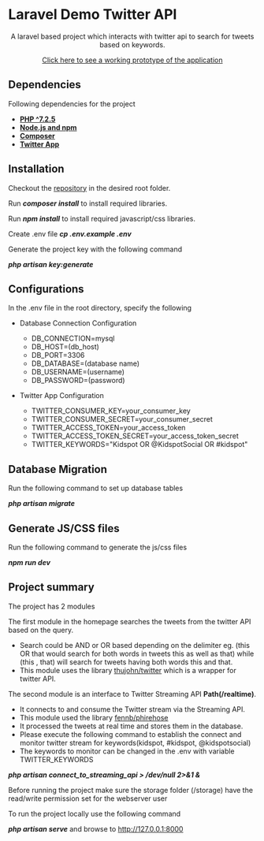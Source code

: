 
# Laravel Demo Twitter API
<p align="center">
A laravel based project which interacts with twitter api to search for tweets based on keywords. 
</p>
<p align="center">
    <a href="https://twitterapi.himanshukotnala.com">
        Click here to see a working prototype of the application
    </a>
</p>

## Dependencies

Following dependencies for the project 

- **[PHP ^7.2.5](https://www.php.net/releases/7_2_5.php)**
- **[Node.js and npm](https://www.npmjs.com/get-npm)**
- **[Composer](https://getcomposer.org/download/)**
- **[Twitter App](https://developer.twitter.com/en/apps)**

## Installation

Checkout the [repository](https://github.com/himurules/news_challenge2.git) in the desired root folder.

Run ***composer install*** to install required libraries.

Run ***npm install*** to install required javascript/css libraries.

Create .env file ***cp .env.example .env***

Generate the project key with the following command

***php artisan key:generate***

## Configurations

In the .env file in the root directory, specify the following

- Database Connection Configuration
    - DB_CONNECTION=mysql
    - DB_HOST=(db_host)
    - DB_PORT=3306
    - DB_DATABASE=(database name)
    - DB_USERNAME=(username)
    - DB_PASSWORD=(password)
    
- Twitter App Configuration
    - TWITTER_CONSUMER_KEY=your_consumer_key
    - TWITTER_CONSUMER_SECRET=your_consumer_secret
    - TWITTER_ACCESS_TOKEN=your_access_token
    - TWITTER_ACCESS_TOKEN_SECRET=your_access_token_secret
    - TWITTER_KEYWORDS="Kidspot OR @KidspotSocial OR #kidspot"
    
## Database Migration

Run the following command to set up database tables

***php artisan migrate*** 

## Generate JS/CSS files

Run the following command to generate the js/css files

***npm run dev***

## Project summary

The project has 2 modules

The first module in the homepage searches the tweets from the twitter API based on the query.
- Search could be AND or OR based depending on the delimiter eg. (this OR that would search for both words in tweets this as well as that) while (this , that) will search for tweets having both words this and that.
- This module uses the library  [thujohn/twitter](https://github.com/atymic/twitter) which is a wrapper for twitter API.

The second module is an interface to Twitter Streaming API **Path(/realtime)**. 
- It connects to and consume the Twitter stream via the Streaming API.
- This module used the library [fennb/phirehose](https://github.com/fennb/phirehose)
- It processed the tweets at real time and stores them in the database.
- Please execute the following command to establish the connect and monitor twitter stream for keywords(kidspot, #kidspot, @kidspotsocial)
- The keywords to monitor can be changed in the .env with variable TWITTER_KEYWORDS

***php artisan connect_to_streaming_api > /dev/null 2>&1 &***

Before running the project make sure the storage folder (/storage) have the read/write permission set for the webserver user

To run the project locally use the following command

***php artisan serve*** and browse to http://127.0.0.1:8000
